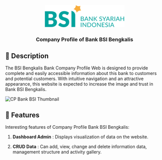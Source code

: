 <div id="start-of-content" align="center">

<img width="" src="static/img/bsi.svg"  width=70 height=70  align="center">

##

### Company Profile of Bank BSI Bengkalis

</div>

## 📙 Description

The BSI Bengkalis Bank Company Profile Web is designed to provide complete and easily accessible information about this bank to customers and potential customers. With intuitive navigation and an attractive appearance, this website is expected to increase the image and trust in Bank BSI Bengkalis.

![CP Bank BSI Thumbnail](static/img/Thumbnail.gif)

## 📖 Features

Interesting features of Company Profile Bank BSI Bengkalis:

1. **Dashboard Admin** : Displays visualization of data on the website.

2. **CRUD Data** : Can add, view, change and delete information data, management structure and activity gallery.
